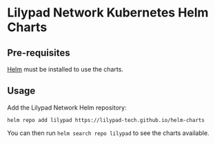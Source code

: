# Lilypad Network Kubernetes Helm Charts

## Pre-requisites

[Helm](https://helm.sh/docs/intro/install/) must be installed to use the charts.

## Usage

Add the Lilypad Network Helm repository:

```console
helm repo add lilypad https://lilypad-tech.github.io/helm-charts
```

You can then run `helm search repo lilypad` to see the charts available.
